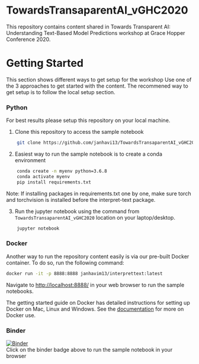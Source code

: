 # TowardsTransaparentAI_vGHC2020
This repository contains content shared in Towards Transparent AI: Understanding Text-Based Model Predictions workshop at Grace Hopper Conference 2020.

# Getting Started
This section shows different ways to get setup for the workshop
Use one of the 3 approaches to get started with the content. The recommened way to get setup is to follow the local setup section.

### Python
For best results please setup this repository on your local machine.

1. Clone this repository to access the sample notebook
```bash
    git clone https://github.com/janhavi13/TowardsTransaparentAI_vGHC2020.git
```
2. Easiest way to run the sample notebook is to create a conda environment

```bash
    conda create -n myenv python=3.6.8
    conda activate myenv
    pip install requirements.txt
```
Note: If installing packages in requirements.txt one by one, make sure torch and torchvision is installed before the interpret-text package.

3. Run the jupyter notebook using the command from `TowardsTransaparentAI_vGHC2020` location on your laptop/desktop.
```bash 
    jupyter notebook
```

### Docker
Another way to run the repository content easily is via our pre-built Docker container. 
To do so, run the following command:

```bash
docker run -it -p 8888:8888 janhavim13/interprettext:latest
```

Navigate to <http://localhost:8888/> in your web browser to run the sample
notebooks.

The getting started guide on Docker has detailed instructions for setting up Docker on Mac, Linux and Windows.
See the [documentation](docs/docker.md) for more on Docker use.

### Binder
[![Binder](https://mybinder.org/badge_logo.svg)](https://mybinder.org/v2/gh/janhavi13/TowardsTransaparentAI_vGHC2020.git/master)
<br>
Click on the binder badge above to run the sample notebook in your browser
